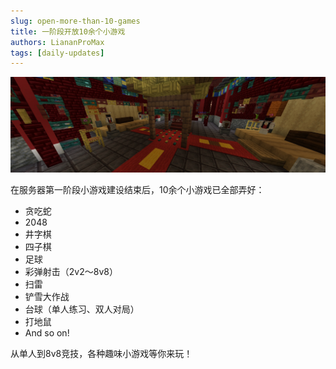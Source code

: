 ```yaml
---
slug: open-more-than-10-games
title: 一阶段开放10余个小游戏
authors: LiananProMax
tags: [daily-updates]
---
```


![开放10余个小游戏](open-more-than-10-games.jpeg)

在服务器第一阶段小游戏建设结束后，10余个小游戏已全部弄好<!-- truncate -->：

 - 贪吃蛇
 - 2048
 - 井字棋
 - 四子棋
 - 足球
 - 彩弹射击（2v2～8v8）
 - 扫雷
 - 铲雪大作战
 - 台球（单人练习、双人对局）
 - 打地鼠
 - And so on!

从单人到8v8竞技，各种趣味小游戏等你来玩！